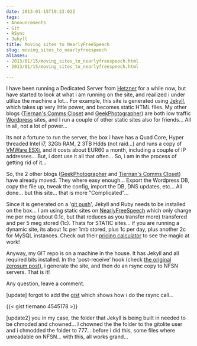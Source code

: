 ```yaml
---
date: 2013-01-15T19:23:02Z
tags:
- Announcements
- Git
- RSync
- Jekyll
title: Moving sites to NearlyFreeSpeech
slug: moving_sites_to_nearlyfreespeech
aliases:
- 2013/01/15/moving_sites_to_nearlyfreespeech.html
- 2013/01/15/moving_sites_to_nearlyfreespeech.html

---
```

 
 
 

I have been running a Dedicated Server from [Hetzner][1] for a while now, but have started to look at what i am running on the site, and reailized i under utilize the machine a lot... For example, this site is generated using [Jekyll][2], which takes up very little power, and becomes static HTML files. My other blogs ([Tiernan's Comms Closet][3] and [GeekPhotographer][4]) are both low traffic [Wordpress][5] sites, and I run a couple of other static sites also for friends... All in all, not a lot of power...

Its not a fortune to run the server, the box i have has a Quad Core, Hyper threaded Intel i7, 32Gb RAM, 2 3TB Hdds (not raid...) and runs a copy of [VMWare ESXi][6], and it costs about EUR60 a month, including a couple of IP addresses... But, i dont use it all that often... So, i am in the process of getting rid of it...

So, the 2 other blogs ([GeekPhotographer][4] and [Tiernan's Comms Closet][3]) have already moved. They where easy enough... Export the Wordpress DB, copy the file up, tweak the config, import the DB, DNS updates, etc... All done... but this site... that is more "Complicated"...

Since it is generated on a '[git push][7]', Jekyll and Ruby needs to be installed on the box... I am using static sites on [NearlyFreeSpeech][8] which only charge me per meg (about 0.1c, but that reduces as you transfer more) transfered and per 5 meg stored (1c). Thats for STATIC sites... if you are running a dynamic site, its about 1c per 1mb stored, plus 1c per day, plus another 2c for MySQL instances. Check out their [pricing calculator][9] to see the magic at work! 

Anyway, my GIT repo is on a machine in the house. It has Jekyll and all required bits installed. In the 'post-receive' hook (check [the original zerosum post][10]), i generate the site, and then do an rsync copy to NFSN servers. That is it! 

Any question, leave a comment.

[update] forgot to add the [gist][11] which shows how i do the rsync call...

{{< gist tiernano 4545178 >}}

[update2] you in my case, the folder that Jekyll is being built in needed to be chmoded and chowned... I chowned the the folder to the gitolite user and i chmodded the folder to 777... before i did this, some files where unreadable on NFSN... with this, all works grand...  

[1]: http://www.hetzner.de/en
[2]: http://www.vmware.com/products/vsphere-hypervisor/overview.html
[3]: http://blog.lotas-smartman.net
[4]: http://www.geekphotographer.com
[5]: http://www.wordpress.org
[6]: https://github.com/mojombo/jekyll
[7]: http://tiernanotoole.ie/2012/08/29/NewSite.html
[8]: http://www.nearlyfreespeech.net/
[9]: https://www.nearlyfreespeech.net/estimate
[10]: http://blog.zerosum.org/2010/11/01/pure-git-deploy-workflow.html
[11]: https://gist.github.com/4545178
